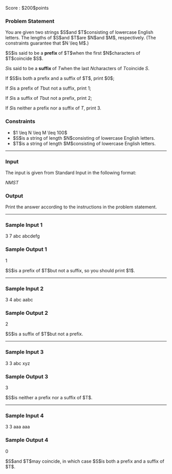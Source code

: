 
<div>

<span>

<span>

<p>
Score : $200$points
</p>

<div>

<section>

### **Problem Statement**

<p>
You are given two strings $S$and $T$consisting of lowercase English letters. The lengths of $S$and $T$are $N$and $M$, respectively. (The constraints guarantee that $N \leq M$.)
</p>

<p>
$S$is said to be a 
<strong>
prefix
</strong>
of $T$when the first $N$characters of $T$coincide $S$.

$S$is said to be a 
<strong>
suffix
</strong>
of $T$when the last $N$characters of $T$coincide $S$.
</p>

<p>
If $S$is both a prefix and a suffix of $T$, print $0$;

If $S$is a prefix of $T$but not a suffix, print $1$;

If $S$is a suffix of $T$but not a prefix, print $2$;

If $S$is neither a prefix nor a suffix of $T$, print $3$.
</p>

</section>

</div>

<div>

<section>

### **Constraints**

<ul>

<li>
$1 \leq N \leq M \leq 100$
</li>

<li>
$S$is a string of length $N$consisting of lowercase English letters.
</li>

<li>
$T$is a string of length $M$consisting of lowercase English letters.
</li>

</ul>

</section>

</div>

---

<div>

<div>

<section>

### **Input**

<p>
The input is given from Standard Input in the following format:
</p>

<div>

$N$$M$$S$$T$
</div>

</section>

</div>

<div>

<section>

### **Output**

<p>
Print the answer according to the instructions in the problem statement.
</p>

</section>

</div>

</div>

---

<div>

<section>

### **Sample Input 1**

<div>

3 7
abc
abcdefg

</div>

</section>

</div>

<div>

<section>

### **Sample Output 1**

<div>

1

</div>

<p>
$S$is a prefix of $T$but not a suffix, so you should print $1$.
</p>

</section>

</div>

---

<div>

<section>

### **Sample Input 2**

<div>

3 4
abc
aabc

</div>

</section>

</div>

<div>

<section>

### **Sample Output 2**

<div>

2

</div>

<p>
$S$is a suffix of $T$but not a prefix.
</p>

</section>

</div>

---

<div>

<section>

### **Sample Input 3**

<div>

3 3
abc
xyz

</div>

</section>

</div>

<div>

<section>

### **Sample Output 3**

<div>

3

</div>

<p>
$S$is neither a prefix nor a suffix of $T$.
</p>

</section>

</div>

---

<div>

<section>

### **Sample Input 4**

<div>

3 3
aaa
aaa

</div>

</section>

</div>

<div>

<section>

### **Sample Output 4**

<div>

0

</div>

<p>
$S$and $T$may coincide, in which case $S$is both a prefix and a suffix of $T$.
</p>

</section>

</div>

</span>

</span>

</div>
